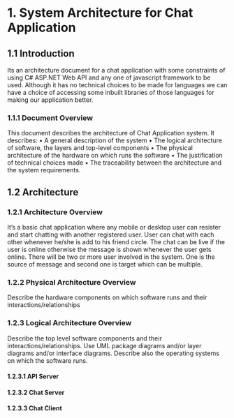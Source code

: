 # 1. System Architecture for Chat Application 
## 1.1 Introduction
Its an architecture document for a chat application with some constraints of using C# ASP.NET Web API and any one of javascript framework to be used. Although it has no technical choices to be made for languages we can have a choice of accessing some inbuilt libraries of those languages for making our application better. 
### 1.1.1 Document Overview
This document describes the architecture of Chat Application system.
It describes:
    •	A general description of the system
    •	The logical architecture of software, the layers and top-level components
    •	The physical architecture of the hardware on which runs the software
    •	The justification of technical choices made
    •	The traceability between the architecture and the system requirements.
## 1.2 Architecture
### 1.2.1 Architecture Overview
It’s a basic chat application where any mobile or desktop user can resister and start chatting with another registered user. User can chat with each other whenever he/she is add to his friend circle. The chat can be live if the user is online otherwise the message is shown whenever the user gets online. There will be two or more user involved in the system. One is the source of message and second one is target which can be multiple.
### 1.2.2 Physical Architecture Overview
Describe the hardware components on which software runs and their interactions/relationships
### 1.2.3 Logical Architecture Overview
Describe the top level software components and their interactions/relationships.
Use UML package diagrams and/or layer diagrams and/or interface diagrams.
Describe also the operating systems on which the software runs.
#### 1.2.3.1 API Server
#### 1.2.3.2 Chat Server
#### 1.2.3.3 Chat Client



